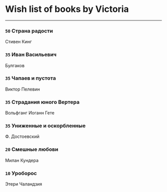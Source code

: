 # Wish list of books by Victoria
---

### `50` Страна радости
Стивен Кинг

### `35` Иван Васильевич
Булгаков

### `35` Чапаев и пустота
Виктор Пелевин

### `35` Страдания юного Вертера
Вольфганг Иоганн Гете

### `35` Униженные и оскорбленные
Ф. Достоевский

### `20` Смешные любови
Милан Кундера

### `10` Уроборос
Этери Чаландзия

